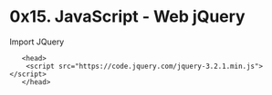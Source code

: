 # 0x15. JavaScript - Web jQuery

Import JQuery

       <head>
		<script src="https://code.jquery.com/jquery-3.2.1.min.js"></script>
       </head>

